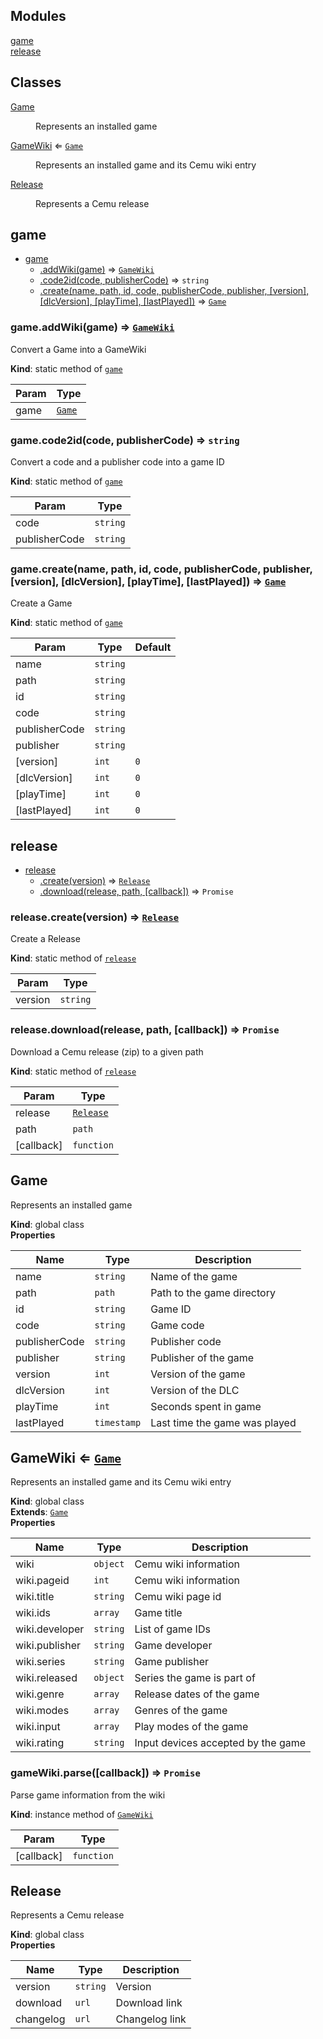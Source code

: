 ## Modules

<dl>
<dt><a href="#module_game">game</a></dt>
<dd></dd>
<dt><a href="#module_release">release</a></dt>
<dd></dd>
</dl>

## Classes

<dl>
<dt><a href="#Game(2)">Game</a></dt>
<dd><p>Represents an installed game</p>
</dd>
<dt><a href="#GameWiki">GameWiki</a> ⇐ <code><a href="#Game(2)">Game</a></code></dt>
<dd><p>Represents an installed game and its Cemu wiki entry</p>
</dd>
<dt><a href="#Release(2)">Release</a></dt>
<dd><p>Represents a Cemu release</p>
</dd>
</dl>

<a name="module_game"></a>

## game

* [game](#module_game)
    * [.addWiki(game)](#module_game.addWiki) ⇒ [<code>GameWiki</code>](#GameWiki)
    * [.code2id(code, publisherCode)](#module_game.code2id) ⇒ <code>string</code>
    * [.create(name, path, id, code, publisherCode, publisher, [version], [dlcVersion], [playTime], [lastPlayed])](#module_game.create) ⇒ [<code>Game</code>](#Game(2))

<a name="module_game.addWiki"></a>

### game.addWiki(game) ⇒ [<code>GameWiki</code>](#GameWiki)
Convert a Game into a GameWiki

**Kind**: static method of [<code>game</code>](#module_game)  

| Param | Type |
| --- | --- |
| game | [<code>Game</code>](#Game(2)) | 

<a name="module_game.code2id"></a>

### game.code2id(code, publisherCode) ⇒ <code>string</code>
Convert a code and a publisher code into a game ID

**Kind**: static method of [<code>game</code>](#module_game)  

| Param | Type |
| --- | --- |
| code | <code>string</code> | 
| publisherCode | <code>string</code> | 

<a name="module_game.create"></a>

### game.create(name, path, id, code, publisherCode, publisher, [version], [dlcVersion], [playTime], [lastPlayed]) ⇒ [<code>Game</code>](#Game(2))
Create a Game

**Kind**: static method of [<code>game</code>](#module_game)  

| Param | Type | Default |
| --- | --- | --- |
| name | <code>string</code> |  | 
| path | <code>string</code> |  | 
| id | <code>string</code> |  | 
| code | <code>string</code> |  | 
| publisherCode | <code>string</code> |  | 
| publisher | <code>string</code> |  | 
| [version] | <code>int</code> | <code>0</code> | 
| [dlcVersion] | <code>int</code> | <code>0</code> | 
| [playTime] | <code>int</code> | <code>0</code> | 
| [lastPlayed] | <code>int</code> | <code>0</code> | 

<a name="module_release"></a>

## release

* [release](#module_release)
    * [.create(version)](#module_release.create) ⇒ [<code>Release</code>](#Release(2))
    * [.download(release, path, [callback])](#module_release.download) ⇒ <code>Promise</code>

<a name="module_release.create"></a>

### release.create(version) ⇒ [<code>Release</code>](#Release(2))
Create a Release

**Kind**: static method of [<code>release</code>](#module_release)  

| Param | Type |
| --- | --- |
| version | <code>string</code> | 

<a name="module_release.download"></a>

### release.download(release, path, [callback]) ⇒ <code>Promise</code>
Download a Cemu release (zip) to a given path

**Kind**: static method of [<code>release</code>](#module_release)  

| Param | Type |
| --- | --- |
| release | [<code>Release</code>](#Release(2)) | 
| path | <code>path</code> | 
| [callback] | <code>function</code> | 

<a name="Game(2)"></a>

## Game
Represents an installed game

**Kind**: global class  
**Properties**

| Name | Type | Description |
| --- | --- | --- |
| name | <code>string</code> | Name of the game |
| path | <code>path</code> | Path to the game directory |
| id | <code>string</code> | Game ID |
| code | <code>string</code> | Game code |
| publisherCode | <code>string</code> | Publisher code |
| publisher | <code>string</code> | Publisher of the game |
| version | <code>int</code> | Version of the game |
| dlcVersion | <code>int</code> | Version of the DLC |
| playTime | <code>int</code> | Seconds spent in game |
| lastPlayed | <code>timestamp</code> | Last time the game was played |

<a name="GameWiki"></a>

## GameWiki ⇐ [<code>Game</code>](#Game(2))
Represents an installed game and its Cemu wiki entry

**Kind**: global class  
**Extends**: [<code>Game</code>](#Game(2))  
**Properties**

| Name | Type | Description |
| --- | --- | --- |
| wiki | <code>object</code> | Cemu wiki information |
| wiki.pageid | <code>int</code> | Cemu wiki information |
| wiki.title | <code>string</code> | Cemu wiki page id |
| wiki.ids | <code>array</code> | Game title |
| wiki.developer | <code>string</code> | List of game IDs |
| wiki.publisher | <code>string</code> | Game developer |
| wiki.series | <code>string</code> | Game publisher |
| wiki.released | <code>object</code> | Series the game is part of |
| wiki.genre | <code>array</code> | Release dates of the game |
| wiki.modes | <code>array</code> | Genres of the game |
| wiki.input | <code>array</code> | Play modes of the game |
| wiki.rating | <code>string</code> | Input devices accepted by the game |

<a name="GameWiki+parse"></a>

### gameWiki.parse([callback]) ⇒ <code>Promise</code>
Parse game information from the wiki

**Kind**: instance method of [<code>GameWiki</code>](#GameWiki)  

| Param | Type |
| --- | --- |
| [callback] | <code>function</code> | 

<a name="Release(2)"></a>

## Release
Represents a Cemu release

**Kind**: global class  
**Properties**

| Name | Type | Description |
| --- | --- | --- |
| version | <code>string</code> | Version |
| download | <code>url</code> | Download link |
| changelog | <code>url</code> | Changelog link |

